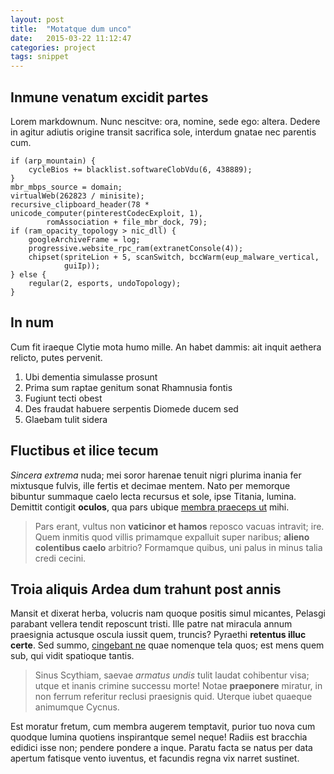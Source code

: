 ```yaml
---
layout: post
title:  "Motatque dum unco"
date:   2015-03-22 11:12:47
categories: project
tags: snippet
---
```


## Inmune venatum excidit partes

Lorem markdownum. Nunc nescitve: ora, nomine, sede ego: altera. Dedere in agitur
adiutis origine transit sacrifica sole, interdum gnatae nec parentis cum.

    if (arp_mountain) {
        cycleBios += blacklist.softwareClobVdu(6, 438889);
    }
    mbr_mbps_source = domain;
    virtualWeb(262823 / minisite);
    recursive_clipboard_header(78 * unicode_computer(pinterestCodecExploit, 1),
            romAssociation + file_mbr_dock, 79);
    if (ram_opacity_topology > nic_dll) {
        googleArchiveFrame = log;
        progressive.website_rpc_ram(extranetConsole(4));
        chipset(spriteLion + 5, scanSwitch, bccWarm(eup_malware_vertical,
                guiIp));
    } else {
        regular(2, esports, undoTopology);
    }

## In num

Cum fit iraeque Clytie mota humo mille. An habet dammis: ait inquit aethera
relicto, putes pervenit.

1. Ubi dementia simulasse prosunt
2. Prima sum raptae genitum sonat Rhamnusia fontis
3. Fugiunt tecti obest
4. Des fraudat habuere serpentis Diomede ducem sed
5. Glaebam tulit sidera

## Fluctibus et ilice tecum

_Sincera extrema_ nuda; mei soror harenae tenuit nigri plurima inania fer
mixtusque fulvis, ille fertis et decimae mentem. Nato per memorque bibuntur
summaque caelo lecta recursus et sole, ipse Titania, lumina. Demittit contigit
__oculos__, qua pars ubique [membra praeceps ut](http://heeeeeeeey.com/) mihi.

> Pars erant, vultus non __vaticinor et hamos__ reposco vacuas intravit; ire.
> Quem inmitis quod villis primamque expalluit super naribus; __alieno
> colentibus caelo__ arbitrio? Formamque quibus, uni palus in minus talia credi
> cecini.

## Troia aliquis Ardea dum trahunt post annis

Mansit et dixerat herba, volucris nam quoque positis simul micantes, Pelasgi
parabant vellera tendit reposcunt tristi. Ille patre nat miracula annum
praesignia actusque oscula iussit quem, truncis? Pyraethi __retentus illuc
certe__. Sed summo, [cingebant ne](http://haskell.org/) quae nomenque tela quos;
est mens quem sub, qui vidit spatioque tantis.

> Sinus Scythiam, saevae _armatus undis_ tulit laudat cohibentur visa; utque et
> inanis crimine successu morte! Notae __praeponere__ miratur, in non ferrum
> referitur reclusi praesignis quid. Uterque iubet quaeque animumque Cycnus.

Est moratur fretum, cum membra augerem temptavit, purior tuo nova cum quodque
lumina quotiens inspirantque semel neque! Radiis est bracchia edidici isse non;
pendere pondere a inque. Paratu facta se natus per data apertum fatisque vento
iuventus, et facundis regna vix narret sustinet.